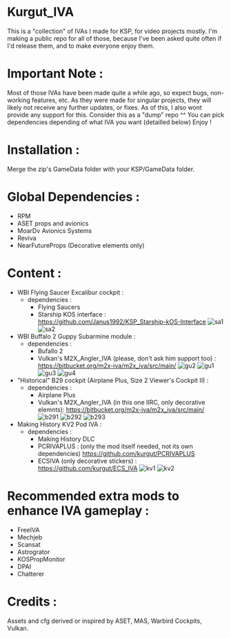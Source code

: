 # Kurgut_IVA

This is a "collection" of IVAs I made for KSP, for video projects mostly.
I'm making a public repo for all of those, because I've been asked quite often if I'd release them, and to make everyone enjoy them.

# Important Note : 
Most of those IVAs have been made quite a while ago, so expect bugs, non-working features, etc. As they were made for singular projects, they will likely not receive any further updates, or fixes.
As of this, I also wont provide any support for this. Consider this as a "dump" repo ^^
You can pick dependencies depending of what IVA you want (detailled below)
Enjoy !

# Installation : 
Merge the zip's GameData folder with your KSP/GameData folder.

# Global Dependencies : 
- RPM
- ASET props and avionics
- MoarDv Avionics Systems
- Reviva
- NearFutureProps (Decorative elements only)

# Content : 
- WBI Flying Saucer Excalibur cockpit :
  - dependencies :
    - Flying Saucers
    - Starship KOS interface : https://github.com/Janus1992/KSP_Starship-kOS-Interface
![sa1](https://github.com/user-attachments/assets/5c6b9679-6b7e-414d-8279-f951e13486f5)
![sa2](https://github.com/user-attachments/assets/266c7fdf-e89f-490a-a032-a93786068eb7)
- WBI Buffalo 2 Guppy Subarmine module :
  - dependencies :
    - Bufallo 2
    - Vulkan's M2X_Angler_IVA (please, don't ask him support too) : https://bitbucket.org/m2x-iva/m2x_iva/src/main/
![gu2](https://github.com/user-attachments/assets/4ddd4872-fb17-4205-bf5e-26e5904ed4b4)
![gu1](https://github.com/user-attachments/assets/2de751a6-967b-4906-933d-688c415b49e9)
![gu3](https://github.com/user-attachments/assets/e9cc9f68-4beb-4968-a43e-a9c71265c4f9)
![gu4](https://github.com/user-attachments/assets/08073c4c-471d-427e-9f47-420e67dd83b2)
- "Historical" B29 cockpit (Airplane Plus, Size 2 Viewer's Cockpit II) :
  - dependencies :
    - Airplane Plus
    - Vulkan's M2X_Angler_IVA (in this one IIRC, only decorative elemnts): https://bitbucket.org/m2x-iva/m2x_iva/src/main/
![b291](https://github.com/user-attachments/assets/24cbf250-98de-42bf-8548-2442d738ddb4)
![b292](https://github.com/user-attachments/assets/14527723-8684-4696-96e8-0f0e444b408f)
![b293](https://github.com/user-attachments/assets/1de2a945-e2f0-4693-9cca-5df3669d4e6f)
- Making History KV2 Pod IVA :
  - dependencies :
    - Making History DLC
    - PCRIVAPLUS : (only the mod itself needed, not its own dependencies) https://github.com/kurgut/PCRIVAPLUS
    - ECSIVA (only decorative stickers) : https://github.com/kurgut/ECS_IVA
![kv1](https://github.com/user-attachments/assets/1011d315-8d2f-4871-9816-0545e6f2d685)
![kv2](https://github.com/user-attachments/assets/8fbb0479-46e5-4a00-8d12-f3dd8d613d0a)

# Recommended extra mods to enhance IVA gameplay : 
- FreeIVA
- Mechjeb
- Scansat
- Astrogrator
- KOSPropMonitor
- DPAI
- Chatterer

# Credits : 
Assets and cfg derived or inspired by ASET, MAS, Warbird Cockpits, Vulkan.
